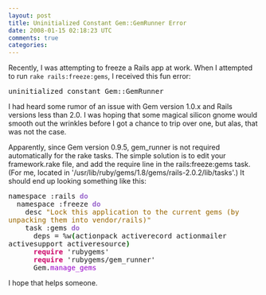 ```yaml
--- 
layout: post
title: Uninitialized Constant Gem::GemRunner Error
date: 2008-01-15 02:18:23 UTC
comments: true
categories: 
--- 
```

Recently, I was attempting to freeze a Rails app at work. When I attempted to run `rake rails:freeze:gems`, I received this fun error:

<div class="codeblock">

<div class="ruby" style="font-family: monospace;">

uninitialized constant Gem::GemRunner

</div>

</div>

I had heard some rumor of an issue with Gem version 1.0.x and Rails versions less than 2.0. I was hoping that some magical silicon gnome would smooth out the wrinkles before I got a chance to trip over one, but alas, that was not the case.

Apparently, since Gem version 0.9.5, gem\_runner is not required automatically for the rake tasks. The simple solution is to edit your framework.rake file, and add the require line in the rails:freeze:gems task. (For me, located in '/usr/lib/ruby/gems/1.8/gems/rails-2.0.2/lib/tasks'.) It should end up looking something like this:

<div class="codeblock">

<div class="ruby" style="font-family: monospace;">

namespace :rails <span style="color: #9966CC; font-weight: bold;">do</span>  
  namespace :freeze <span style="color: #9966CC; font-weight: bold;">do</span>  
    desc <span style="color: #996600;">"Lock this application to the current gems (by unpacking them into vendor/rails)"</span>  
    task :gems <span style="color: #9966CC; font-weight: bold;">do</span>  
      deps = %w<span style="color: #006600; font-weight: bold;">(</span>actionpack activerecord actionmailer activesupport activeresource<span style="color: #006600; font-weight: bold;">)</span>  
      <span style="color: #CC0066; font-weight: bold;">require</span> 'rubygems'  
      <span style="color: #CC0066; font-weight: bold;">require</span> 'rubygems/gem\_runner'  
      Gem.<span style="color: #9900CC;">manage\_gems</span>

</div>

</div>

I hope that helps someone.

